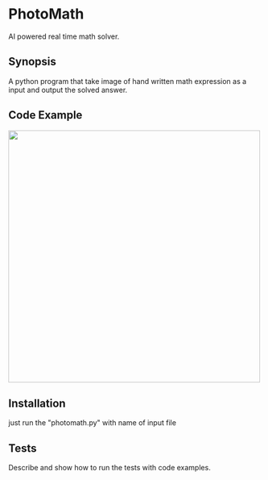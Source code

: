 # PhotoMath
AI powered real time math solver.
## Synopsis
A python program that take image of hand written math expression as a input and output the solved answer.
## Code Example
<img src="https://github.com/agnimish/PhotoMath/blob/master/images/img3.jpeg" height=500 width=500>

## Installation
just run the "photomath.py" with name of input file
## Tests
Describe and show how to run the tests with code examples.
